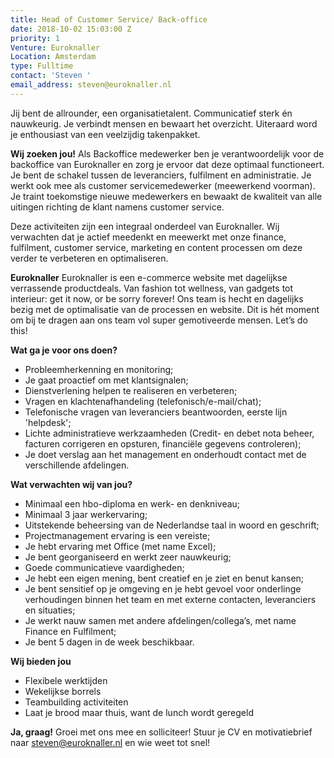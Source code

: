 ```yaml
---
title: Head of Customer Service/ Back-office
date: 2018-10-02 15:03:00 Z
priority: 1
Venture: Euroknaller
Location: Amsterdam
type: Fulltime
contact: 'Steven '
email_address: steven@euroknaller.nl
---
```


Jij bent de allrounder, een organisatietalent. Communicatief sterk én nauwkeurig. Je verbindt mensen en bewaart het overzicht. Uiteraard word je enthousiast van een veelzijdig takenpakket.

**Wij zoeken jou!**
Als Backoffice medewerker ben je verantwoordelijk voor de backoffice van Euroknaller en zorg je ervoor dat deze optimaal functioneert. Je bent de schakel tussen de leveranciers, fulfilment en administratie. Je werkt ook mee als customer servicemedewerker (meewerkend voorman). Je traint toekomstige nieuwe medewerkers en bewaakt de kwaliteit van alle uitingen richting de klant namens customer service.

Deze activiteiten zijn een integraal onderdeel van Euroknaller. Wij verwachten dat je actief meedenkt en meewerkt met onze finance, fulfilment, customer service, marketing en content processen om deze verder te verbeteren en optimaliseren.

**Euroknaller** 
Euroknaller is een e-commerce website met dagelijkse verrassende productdeals. Van fashion tot wellness, van gadgets tot interieur: get it now, or be sorry forever! Ons team is hecht en dagelijks bezig met de optimalisatie van de processen en website. Dit is hét moment om bij te dragen aan ons team vol super gemotiveerde mensen. Let’s do this!

**Wat ga je voor ons doen?**
-	Probleemherkenning en monitoring;
-	Je gaat proactief om met klantsignalen;
-	Dienstverlening helpen te realiseren en verbeteren;
-	Vragen en klachtenafhandeling (telefonisch/e-mail/chat);
-	Telefonische vragen van leveranciers beantwoorden, eerste lijn 'helpdesk';
-	Lichte administratieve werkzaamheden (Credit- en debet nota beheer, facturen 
        corrigeren en opsturen, financiële gegevens controleren);
-	Je doet verslag aan het management en onderhoudt contact met de verschillende 
        afdelingen.

**Wat verwachten wij van jou?**
-	Minimaal een hbo-diploma en werk- en denkniveau; 
-	Minimaal 3 jaar werkervaring;
-	Uitstekende beheersing van de Nederlandse taal in woord en geschrift; 
-	Projectmanagement ervaring is een vereiste;
-	Je hebt ervaring met Office (met name Excel);
-	Je bent georganiseerd en werkt zeer nauwkeurig;
-	Goede communicatieve vaardigheden;
-	Je hebt een eigen mening, bent creatief en je ziet en benut kansen;
-	Je bent sensitief op je omgeving en je hebt gevoel voor onderlinge 
        verhoudingen binnen het team en met externe contacten, leveranciers en 
        situaties;
-	Je werkt nauw samen met andere afdelingen/collega’s, met name Finance en 
        Fulfilment;
-	Je bent 5 dagen in de week beschikbaar.

**Wij bieden jou**
-	Flexibele werktijden
-	Wekelijkse borrels 
-	Teambuilding activiteiten
-	Laat je brood maar thuis, want de lunch wordt geregeld

**Ja, graag!**
Groei met ons mee en solliciteer! Stuur je CV en motivatiebrief naar steven@euroknaller.nl en wie weet tot snel!




